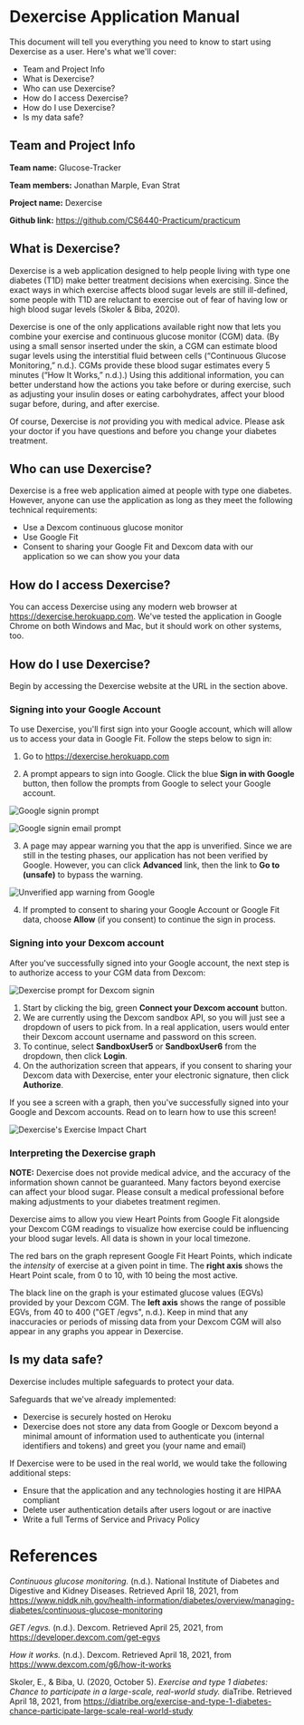 # Dexercise Application Manual

This document will tell you everything you need to know to start using Dexercise as a user.  Here's what we'll cover:

- Team and Project Info
- What is Dexercise?
- Who can use Dexercise?
- How do I access Dexercise?
- How do I use Dexercise?
- Is my data safe?

## Team and Project Info

**Team name:** Glucose-Tracker

**Team members:** Jonathan Marple, Evan Strat

**Project name:** Dexercise

**Github link:** https://github.com/CS6440-Practicum/practicum

## What is Dexercise?

Dexercise is a web application designed to help people living with type one diabetes (T1D) make better treatment decisions when exercising.  Since the exact ways in which exercise affects blood sugar levels are still ill-defined, some people with T1D are reluctant to exercise out of fear of having low or high blood sugar levels (Skoler & Biba, 2020).

Dexercise is one of the only applications available right now that lets you combine your exercise and continuous glucose monitor (CGM) data.  (By using a small sensor inserted under the skin, a CGM can estimate blood sugar levels using the interstitial fluid between cells (“Continuous Glucose Monitoring,” n.d.).  CGMs provide these blood sugar estimates every 5 minutes (“How It Works,” n.d.).)  Using this additional information, you can better understand how the actions you take before or during exercise, such as adjusting your insulin doses or eating carbohydrates, affect your blood sugar before, during, and after exercise.

Of course, Dexercise is _not_ providing you with medical advice.  Please ask your doctor if you have questions and before you change your diabetes treatment.

## Who can use Dexercise?

Dexercise is a free web application aimed at people with type one diabetes.  However, anyone can use the application as long as they meet the following technical requirements:

- Use a Dexcom continuous glucose monitor
- Use Google Fit
- Consent to sharing your Google Fit and Dexcom data with our application so we can show you your data

## How do I access Dexercise?

You can access Dexercise using any modern web browser at https://dexercise.herokuapp.com.  We've tested the application in Google Chrome on both Windows and Mac, but it should work on other systems, too.

## How do I use Dexercise?

Begin by accessing the Dexercise website at the URL in the section above.

### Signing into your Google Account

To use Dexercise, you'll first sign into your Google account, which will allow us to access your data in Google Fit.  Follow the steps below to sign in:

1. Go to https://dexercise.herokuapp.com

2. A prompt appears to sign into Google.  Click the blue **Sign in with Google** button, then follow the prompts from Google to select your Google account.

![Google signin prompt](https://user-images.githubusercontent.com/5790137/115498002-b5648a00-a23a-11eb-978b-effaf78f3c99.png)

![Google signin email prompt](https://user-images.githubusercontent.com/5790137/115498339-623f0700-a23b-11eb-993d-63fda312d5ec.png)

3. A page may appear warning you that the app is unverified.  Since we are still in the testing phases, our application has not been verified by Google.  However, you can click **Advanced** link, then the link to **Go to <ADD URL HERE> (unsafe)** to bypass the warning.

![Unverified app warning from Google](https://user-images.githubusercontent.com/5790137/115498304-55baae80-a23b-11eb-91d4-f9ce035681f6.png)
  
4. If prompted to consent to sharing your Google Account or Google Fit data, choose **Allow** (if you consent) to continue the sign in process.

### Signing into your Dexcom account

After you've successfully signed into your Google account, the next step is to authorize access to your CGM data from Dexcom:

![Dexercise prompt for Dexcom signin](https://user-images.githubusercontent.com/5790137/115498635-f27d4c00-a23b-11eb-85ef-7058c320b8c1.png)

1. Start by clicking the big, green **Connect your Dexcom account** button.
2. We are currently using the Dexcom sandbox API, so you will just see a dropdown of users to pick from.  In a real application, users would enter their Dexcom account username and password on this screen.
3. To continue, select **SandboxUser5** or **SandboxUser6** from the dropdown, then click **Login**.
4. On the authorization screen that appears, if you consent to sharing your Dexcom data with Dexercise, enter your electronic signature, then click **Authorize**.

If you see a screen with a graph, then you've successfully signed into your Google and Dexcom accounts.  Read on to learn how to use this screen!

![Dexercise's Exercise Impact Chart](https://user-images.githubusercontent.com/5790137/115981975-a5fc7e00-a565-11eb-8a7b-13cfb56b5ac6.png)


### Interpreting the Dexercise graph

**NOTE:** Dexercise does not provide medical advice, and the accuracy of the information shown cannot be guaranteed. Many factors beyond exercise can affect your blood sugar.  Please consult a medical professional before making adjustments to your diabetes treatment regimen.

Dexercise aims to allow you view Heart Points from Google Fit alongside your Dexcom CGM readings to visualize how exercise could be influencing your blood sugar levels. All data is shown in your local timezone.

The red bars on the graph represent Google Fit Heart Points, which indicate the _intensity_ of exercise at a given point in time.  The **right axis** shows the Heart Point scale, from 0 to 10, with 10 being the most active.

The black line on the graph is your estimated glucose values (EGVs) provided by your Dexcom CGM.  The **left axis** shows the range of possible EGVs, from 40 to 400 ("GET /egvs", n.d.).  Keep in mind that any inaccuracies or periods of missing data from your Dexcom CGM will also appear in any graphs you appear in Dexercise.

## Is my data safe?

Dexercise includes multiple safeguards to protect your data.

Safeguards that we've already implemented:

- Dexercise is securely hosted on Heroku
- Dexercise does not store any data from Google or Dexcom beyond a minimal amount of information used to authenticate you (internal identifiers and tokens) and greet you (your name and email)

If Dexercise were to be used in the real world, we would take the following additional steps:

- Ensure that the application and any technologies hosting it are HIPAA compliant
- Delete user authentication details after users logout or are inactive
- Write a full Terms of Service and Privacy Policy

# References

_Continuous glucose monitoring._ (n.d.). National Institute of Diabetes and Digestive and Kidney Diseases. Retrieved April 18, 2021, from https://www.niddk.nih.gov/health-information/diabetes/overview/managing-diabetes/continuous-glucose-monitoring

_GET /egvs._ (n.d.). Dexcom. Retrieved April 25, 2021, from https://developer.dexcom.com/get-egvs

_How it works._ (n.d.). Dexcom. Retrieved April 18, 2021, from https://www.dexcom.com/g6/how-it-works

Skoler, E., & Biba, U. (2020, October 5). _Exercise and type 1 diabetes: Chance to participate in a large-scale, real-world study._ diaTribe. Retrieved April 18, 2021, from https://diatribe.org/exercise-and-type-1-diabetes-chance-participate-large-scale-real-world-study

